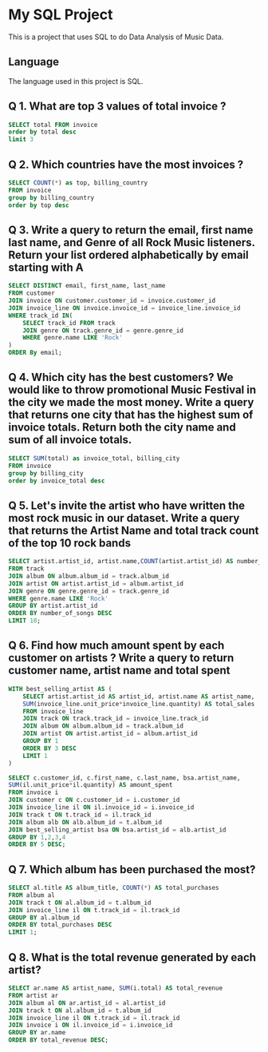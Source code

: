 # My SQL Project

This is a project that uses SQL to do Data Analysis of Music Data.

## Language

The language used in this project is SQL.

<h2>
Q 1. What are top 3 values of total invoice ?
</h2>

```sql
SELECT total FROM invoice
order by total desc
limit 3

```
<h2>
Q 2. Which countries have the most invoices ?
</h2>

```sql
SELECT COUNT(*) as top, billing_country 
FROM invoice
group by billing_country
order by top desc
```

<h2>
Q 3. Write a query to return the email, first name last name, and Genre of all Rock Music listeners. Return your list ordered alphabetically by email starting with A
</h3>

```sql
SELECT DISTINCT email, first_name, last_name 
FROM customer
JOIN invoice ON customer.customer_id = invoice.customer_id
JOIN invoice_line ON invoice.invoice_id = invoice_line.invoice_id
WHERE track_id IN(
	SELECT track_id FROM track
	JOIN genre ON track.genre_id = genre.genre_id
	WHERE genre.name LIKE 'Rock'
)
ORDER By email;
```

<h2>
Q 4. Which city has the best customers? We would like to throw promotional Music Festival in the city we made the most money. Write a query that returns one city that has the highest sum of invoice totals. Return both the city name and sum of all invoice totals. 
</h2>

```sql
SELECT SUM(total) as invoice_total, billing_city 
FROM invoice
group by billing_city
order by invoice_total desc
```

<h2>
Q 5. Let's invite the artist who have written the most rock music in our dataset. Write a query that returns the Artist Name and total track count of the top 10 rock bands
</h2>

```sql
SELECT artist.artist_id, artist.name,COUNT(artist.artist_id) AS number_of_songs
FROM track
JOIN album ON album.album_id = track.album_id
JOIN artist ON artist.artist_id = album.artist_id
JOIN genre ON genre.genre_id = track.genre_id
WHERE genre.name LIKE 'Rock'
GROUP BY artist.artist_id
ORDER BY number_of_songs DESC
LIMIT 10;
```
<h2>
Q 6. Find how much amount spent by each customer on artists ? Write a query to return customer name, artist name and total spent
</h2>

```sql
WITH best_selling_artist AS (
	SELECT artist.artist_id AS artist_id, artist.name AS artist_name,
	SUM(invoice_line.unit_price*invoice_line.quantity) AS total_sales
	FROM invoice_line
	JOIN track ON track.track_id = invoice_line.track_id
	JOIN album ON album.album_id = track.album_id
	JOIN artist ON artist.artist_id = album.artist_id
	GROUP BY 1
	ORDER BY 3 DESC
	LIMIT 1
)
```
```sql
SELECT c.customer_id, c.first_name, c.last_name, bsa.artist_name,
SUM(il.unit_price*il.quantity) AS amount_spent
FROM invoice i
JOIN customer c ON c.customer_id = i.customer_id
JOIN invoice_line il ON il.invoice_id = i.invoice_id
JOIN track t ON t.track_id = il.track_id
JOIN album alb ON alb.album_id = t.album_id
JOIN best_selling_artist bsa ON bsa.artist_id = alb.artist_id
GROUP BY 1,2,3,4
ORDER BY 5 DESC;
```

<h2>
Q 7.  Which album has been purchased the most?
</h2>

```sql
SELECT al.title AS album_title, COUNT(*) AS total_purchases
FROM album al
JOIN track t ON al.album_id = t.album_id
JOIN invoice_line il ON t.track_id = il.track_id
GROUP BY al.album_id
ORDER BY total_purchases DESC
LIMIT 1;
```

<h2>
Q 8.  What is the total revenue generated by each artist?
</h2>

```sql
SELECT ar.name AS artist_name, SUM(i.total) AS total_revenue
FROM artist ar
JOIN album al ON ar.artist_id = al.artist_id
JOIN track t ON al.album_id = t.album_id
JOIN invoice_line il ON t.track_id = il.track_id
JOIN invoice i ON il.invoice_id = i.invoice_id
GROUP BY ar.name
ORDER BY total_revenue DESC;
```
